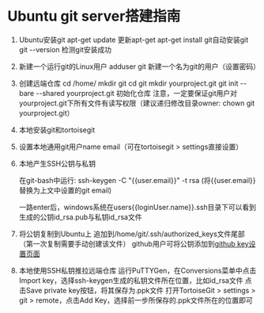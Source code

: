 # Ubuntu git server搭建指南

1. Ubuntu安装git
	apt-get update	更新apt-get
	apt-get install git自动安装git
	git --version 检测git安装成功

2. 新建一个运行git的Linux用户
	adduser git 新建一个名为git的用户（设置密码）

3. 创建远端仓库
	cd /home/
	mkdir git
	cd git
	mkdir yourproject.git
	git init --bare --shared yourproject.git 初始化仓库
	注意，一定要保证git用户对yourproject.git下所有文件有读写权限（建议递归修改目录owner: chown git yourproject.git）

4. 本地安装git和tortoisegit

5. 设置本地通用git用户name email（可在tortoisegit > settings直接设置）

6. 本地产生SSH公钥与私钥

	在git-bash中运行: ssh-keygen -C "{{user.email}}" -t rsa
	(将{{user.email}}替换为上文中设置的git email)
	
	一路enter后，windows系统在users\{{loginUser.name}}\.ssh目录下可以看到生成的公钥id_rsa.pub与私钥id_rsa文件

7. 将公钥复制到Ubuntu上
	追加到/home/git/.ssh/authorized_keys文件尾部（第一次复制需要手动创建该文件）
	github用户可将公钥添加到[github key设置页面](https://github.com/settings/keys)
	
8. 本地使用SSH私钥推拉远端仓库
	运行PuTTYGen，在Conversions菜单中点击Import key，选择ssh-keygen生成的私钥文件所在位置，比如id_rsa文件
	点击Save private key按钮，将其保存为.ppk文件
	打开TortoiseGit > settings > git > remote，点击Add Key，选择前一步所保存的.ppk文件所在的位置即可
